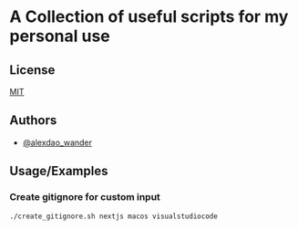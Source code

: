 
# A Collection of useful scripts for my personal use




## License

[MIT](https://choosealicense.com/licenses/mit/)


## Authors

- [@alexdao_wander](https://www.github.com/alex-dao39)


## Usage/Examples

### Create gitignore for custom input
```bash
./create_gitignore.sh nextjs macos visualstudiocode
```


